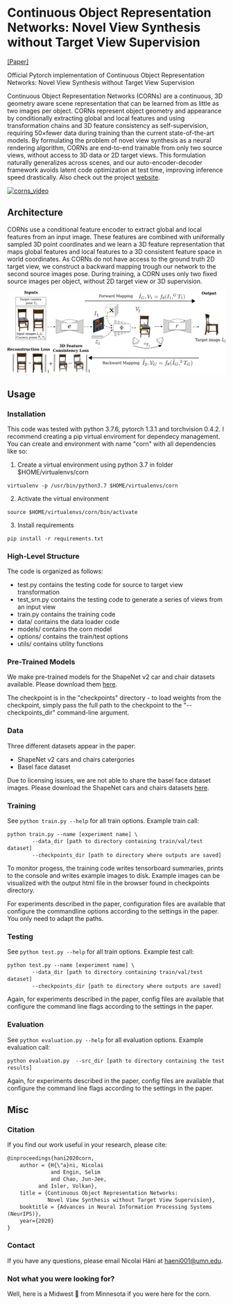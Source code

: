 # Continuous Object Representation Networks: Novel View Synthesis without Target View Supervision
[[Paper]](https://arxiv.org/abs/2007.15627)


Official Pytorch implementation of Continuous Object Representation Networks: Novel View Synthesis without Target View Supervision

Continuous Object Representation Networks (CORNs) are a continuous, 3D geometry aware scene representation that can be learned from as little as two images per object. CORNs represent object geometry and appearance by conditionally extracting global and local features and using transformation chains and 3D feature consistency as self-supervision, requiring 50×fewer data during training than the current state-of-the-art models. By formulating the problem of novel view synthesis as a neural rendering algorithm, CORNs are end-to-end trainable from only two source views, without access to 3D data or 2D target views. This formulation naturally generalizes across scenes, and our auto-encoder-decoder framework avoids latent code optimization at test time, improving inference speed drastically.
Also check out the project [website](https://nicolaihaeni.github.io/corn/).

[![corns_video](https://img.youtube.com/vi/qqHI1QdswZc/0.jpg)](https://youtu.be/qqHI1QdswZc)

## Architecture
CORNs use a conditional feature encoder to extract global and local features from an input image. These features are combined with uniformally sampled 3D point coordinates and we learn a 3D feature representation that maps global features and local features to a 3D consistent feature space in world coordinates. As CORNs do not have access to the ground truth 2D target view, we construct a backward mapping trough our network to the second source images pose. During training, a CORN uses only two fixed source images per object, without 2D target view or 3D supervision. 

![Screenshot](images/concept_3d.png)


## Usage
### Installation
This code was tested with python 3.7.6, pytorch 1.3.1 and torchvision 0.4.2. I recommend creating a pip virtual enviroment for dependecy management. You can create and environment with name "corn" with all dependencies like so:

1. Create a virtual environment using python 3.7 in folder $HOME/virtualenvs/corn   
``` 
virtualenv -p /usr/bin/python3.7 $HOME/virtualenvs/corn
```   
2. Activate the virtual environment    
```
source $HOME/virtualenvs/corn/bin/activate 
```   
3. Install requirements    
``` 
pip install -r requirements.txt
```

### High-Level Structure
The code is organized as follows:

* test.py contains the testing code for source to target view transformation
* test_srn.py contains the testing code to generate a series of views from an input view
* train.py contains the training code
* data/ contains the data loader code
* models/ contains the corn model
* options/ contains the train/test options
* utils/ contains utility functions    


### Pre-Trained Models
We make pre-trained models for the ShapeNet v2 car and chair datasets available. Please download them [here](https://drive.google.com/drive/folders/1fwNExKIXX_VWA7qHpojviJ4SGehc_5GM?usp=sharing).

The checkpoint is in the "checkpoints" directory - to load weights from the checkpoint, simply pass the full path to the checkpoint to the "--checkpoints_dir" command-line argument.

### Data
Three different datasets appear in the paper:

* ShapeNet v2 cars and chairs catergories
* Basel face dataset

Due to licensing issues, we are not able to share the basel face dataset images. Please download the ShapeNet cars and chairs datasets [here](https://drive.google.com/drive/folders/1KBPN_PDTRde5nd8RQiJAfBNwezZYSuA-?usp=sharing).


### Training
See `python train.py --help` for all train options. Example train call:
```
python train.py --name [experiment name] \
		--data_dir [path to directory containing train/val/test dataset]
		--checkpoints_dir [path to directory where outputs are saved]
```

To monitor progess, the training code writes tensorboard summaries, prints to the console and writes example images to disk. Example images can be visualized with the output html file in the browser found in checkpoints directory.

For experiments described in the paper, configuration files are available that configure the commandline options according to the settings in the paper. You only need to adapt the paths.

### Testing 
See `python test.py --help` for all train options. Example test call:
```
python test.py --name [experiment name] \
		--data_dir [path to directory containing train/val/test dataset]
		--checkpoints_dir [path to directory where outputs are saved]
```

Again, for experiments described in the paper, config files are available that configure the command line flags according to the settings in the paper. 

### Evaluation
See `python evaluation.py --help` for all evaluation options. Example evaluation call:
```
python evaluation.py  --src_dir [path to directory containing the test results]
```

Again, for experiments described in the paper, config files are available that configure the command line flags according to the settings in the paper. 


## Misc

### Citation
If you find our work useful in your research, please cite:
```
@inproceedings{hani2020corn,
	author = {H{\"a}ni, Nicolai 
	          and Engin, Selim
	          and Chao, Jun-Jee,
		  and Isler, Volkan},
	title = {Continuous Object Representation Networks:
             Novel View Synthesis without Target View Supervision},
	booktitle = {Advances in Neural Information Processing Systems (NeurIPS)},
	year={2020}
}
```

### Contact 
If you have any questions, please email Nicolai Häni at haeni001@umn.edu.


### Not what you were looking for?
Well, here is a Midwest :corn: from Minnesota if you were here for the corn. 

